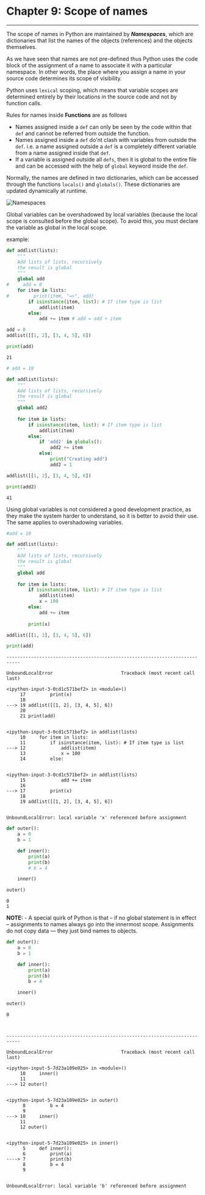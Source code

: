 
# Chapter 9: Scope of names
_____________________________

The scope of names in Python are maintained by **_Namespaces_**, which are dictionaries that list the names of the objects (references) and the objects themselves.

As we have seen that names are not pre-defined thus Python uses the code block of the assignment of a name to associate it with a particular namespace. In other words, the
place where you assign a name in your source code determines its scope of visibility.

Python uses `lexical` scoping, which means that variable scopes are determined entirely by their locations in the source code and not by function calls. 

Rules for names inside **Functions** are as follows 

* Names assigned inside a `def` can only be seen by the code within that `def` and cannot be referred from outside the function.
* Names assigned inside a `def` do'nt clash with variables from outside the `def`. i.e. a name assigned outside a `def` is a completely different variable from a name assigned inside that `def`.
* If a variable is assigned outside all `defs`, then it is global to the entire file and can be accessed with the help of `global` keyword inside the `def`.


Normally, the names are defined in two dictionaries, which can be accessed through the functions `locals()` and `globals()`. These dictionaries are updated dynamically at <span class="note" title="Although the dictionaries returned by locals() and globals() can be changed directly, this should be avoided because it can have undesirable effects.">runtime</span>.

![Namespaces](files/bpyfd_diags7.png)

Global variables can be overshadowed by local variables (because the local scope is consulted before the global scope). To avoid this, you must declare the variable as global in the local scope.

example:


```python
def addlist(lists):
    """
    Add lists of lists, recursively
    the result is global
    """
    global add
#     add = 0
    for item in lists:
#         print(item, "=>", add)
        if isinstance(item, list): # If item type is list
            addlist(item)
        else:
            add += item # add = add + item

add = 0
addlist([[1, 2], [3, 4, 5], 6])

print(add)
```

    21
    


```python
# add = 10

def addlist(lists):
    """
    Add lists of lists, recursively
    the result is global
    """
    global add2
    
    for item in lists:
        if isinstance(item, list): # If item type is list
            addlist(item)
        else:
            if 'add2' in globals():
                add2 += item
            else:
                print("Creating add")
                add2 = 1

addlist([[1, 2], [3, 4, 5], 6])

print(add2)
```

    41
    

Using global variables is not considered a good development practice, as they make the system harder to understand, so it is better to avoid their use. The same applies to overshadowing variables.


```python
#add = 10

def addlist(lists):
    """
    Add lists of lists, recursively
    the result is global
    """
    global add
    
    for item in lists:
        if isinstance(item, list): # If item type is list
            addlist(item)
            x = 100
        else:
            add += item
            
        print(x)

addlist([[1, 2], [3, 4, 5], 6])

print(add)
```


    ---------------------------------------------------------------------------

    UnboundLocalError                         Traceback (most recent call last)

    <ipython-input-3-0cd1c571bef2> in <module>()
         17         print(x)
         18 
    ---> 19 addlist([[1, 2], [3, 4, 5], 6])
         20 
         21 print(add)
    

    <ipython-input-3-0cd1c571bef2> in addlist(lists)
         10     for item in lists:
         11         if isinstance(item, list): # If item type is list
    ---> 12             addlist(item)
         13             x = 100
         14         else:
    

    <ipython-input-3-0cd1c571bef2> in addlist(lists)
         15             add += item
         16 
    ---> 17         print(x)
         18 
         19 addlist([[1, 2], [3, 4, 5], 6])
    

    UnboundLocalError: local variable 'x' referenced before assignment



```python
def outer():
    a = 0
    b = 1

    def inner():
        print(a)
        print(b)
        # b = 4

    inner()

outer()
```

    0
    1
    

**NOTE:** - A special quirk of Python is that – if no global statement is in effect – assignments to names always go into the innermost scope. Assignments do not copy data — they just bind names to objects.


```python
def outer():
    a = 0
    b = 1

    def inner():
        print(a)
        print(b)
        b = 4

    inner()

outer()
```

    0
    


    ---------------------------------------------------------------------------

    UnboundLocalError                         Traceback (most recent call last)

    <ipython-input-5-7d23a109e025> in <module>()
         10     inner()
         11 
    ---> 12 outer()
    

    <ipython-input-5-7d23a109e025> in outer()
          8         b = 4
          9 
    ---> 10     inner()
         11 
         12 outer()
    

    <ipython-input-5-7d23a109e025> in inner()
          5     def inner():
          6         print(a)
    ----> 7         print(b)
          8         b = 4
          9 
    

    UnboundLocalError: local variable 'b' referenced before assignment





```python

```

